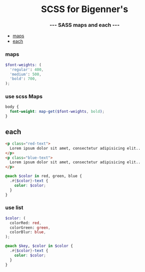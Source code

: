 <p align="center">
  <h1 align="center">SCSS for Bigenner's</h1>
  <h3 align="center">--- SASS maps and each ---</h3>

- [maps](#maps)
- [each](#each)

### maps

```scss
$font-weights: (
  'regular': 400,
  'medium': 500,
  'bold': 700,
);
```

### use scss Maps

```scss
body {
  font-weight: map-get($font-weights, bold);
}
```

## each

```html
<p class="red-text">
  Lorem ipsum dolor sit amet, consectetur adipisicing elit..
</p>
<p class="blue-text">
  Lorem ipsum dolor sit amet, consectetur adipisicing elit..
</p>
```

```scss
@each $color in red, green, blue {
  .#{$color}-text {
    color: $color;
  }
}
```

### use list

```scss
$color: (
  colorRed: red,
  colorGreen: green,
  colorBlur: blue,
);

@each $key, $color in $color {
  .#{$color}-text {
    color: $color;
  }
}
```
